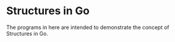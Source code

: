 # Structures in Go
The programs in here are intended to demonstrate the concept of Structures in Go.
